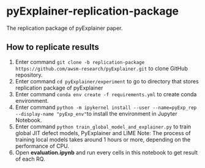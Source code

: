 
# pyExplainer-replication-package
The replication package of pyExplainer paper.

## How to replicate results
1. Enter command `git clone -b replication-package https://github.com/awsm-research/pyExplainer.git` to clone GitHub repository.
2. Enter command `cd pyExplainer/experiment` to go to directory that stores replication package of pyExplainer
3. Enter command `conda env create -f requirements.yml` to create conda environment.
4. Enter command `python -m ipykernel install --user --name=pyExp_rep --display-name "pyExp_env"`to install the environment in Jupyter Notebook.
5. Enter command `python train_global_model_and_explainer.py` to train global JIT defect models, PyExplainer and LIME
	Note: The process of training local models takes around 1 hours or more, depending on the performance of CPU.
6. Open **evaluation.ipynb** and run every cells in this notebook to get result of each RQ.
